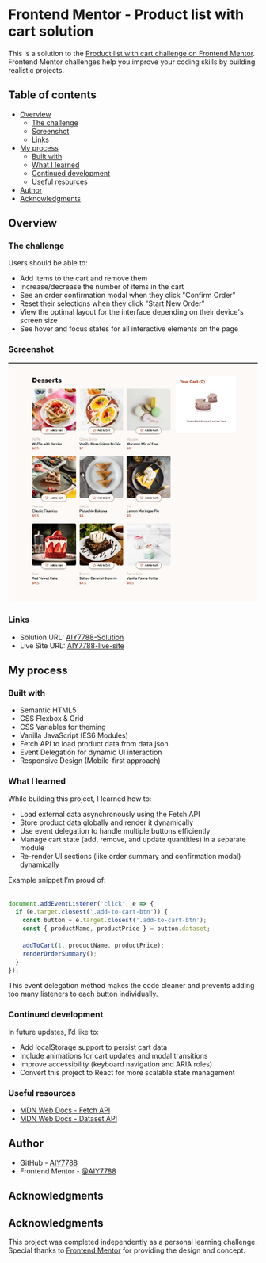 # Frontend Mentor - Product list with cart solution

This is a solution to the [Product list with cart challenge on Frontend Mentor](https://www.frontendmentor.io/challenges/product-list-with-cart-5MmqLVAp_d). Frontend Mentor challenges help you improve your coding skills by building realistic projects. 

## Table of contents

- [Overview](#overview)
  - [The challenge](#the-challenge)
  - [Screenshot](#screenshot)
  - [Links](#links)
- [My process](#my-process)
  - [Built with](#built-with)
  - [What I learned](#what-i-learned)
  - [Continued development](#continued-development)
  - [Useful resources](#useful-resources)
- [Author](#author)
- [Acknowledgments](#acknowledgments)

## Overview

### The challenge

Users should be able to:

- Add items to the cart and remove them
- Increase/decrease the number of items in the cart
- See an order confirmation modal when they click "Confirm Order"
- Reset their selections when they click "Start New Order"
- View the optimal layout for the interface depending on their device's screen size
- See hover and focus states for all interactive elements on the page

### Screenshot

![](assets/images/screenshot.jpg)

### Links

- Solution URL: [ AIY7788-Solution](https://github.com/AIY7788/product-list-with-cart)
- Live Site URL: [AIY7788-live-site](https://aiy7788.github.io/product-list-with-cart/)

## My process

### Built with

- Semantic HTML5
- CSS Flexbox & Grid
- CSS Variables for theming
- Vanilla JavaScript (ES6 Modules)
- Fetch API to load product data from data.json
- Event Delegation for dynamic UI interaction
- Responsive Design (Mobile-first approach)

### What I learned

While building this project, I learned how to:

- Load external data asynchronously using the Fetch API
- Store product data globally and render it dynamically
- Use event delegation to handle multiple buttons efficiently
- Manage cart state (add, remove, and update quantities) in a separate module
- Re-render UI sections (like order summary and confirmation modal) dynamically

Example snippet I’m proud of:

```js

document.addEventListener('click', e => {
  if (e.target.closest('.add-to-cart-btn')) {
    const button = e.target.closest('.add-to-cart-btn');
    const { productName, productPrice } = button.dataset;

    addToCart(1, productName, productPrice);
    renderOrderSummary();
  }
});

```
This event delegation method makes the code cleaner and prevents adding too many listeners to each button individually.

### Continued development

In future updates, I’d like to:

- Add localStorage support to persist cart data
- Include animations for cart updates and modal transitions
- Improve accessibility (keyboard navigation and ARIA roles)
- Convert this project to React for more scalable state management

### Useful resources

- [MDN Web Docs - Fetch API](https://developer.mozilla.org/en-US/docs/Web/API/Fetch_API) 
- [MDN Web Docs - Dataset API](https://developer.mozilla.org/en-US/docs/Web/API/HTMLElement/dataset)

## Author

- GitHub - [AIY7788](https://github.com/AIY7788)
- Frontend Mentor - [@AIY7788](https://www.frontendmentor.io/profile/AIY7788)

## Acknowledgments

## Acknowledgments

This project was completed independently as a personal learning challenge.  
Special thanks to [Frontend Mentor](https://www.frontendmentor.io/) for providing the design and concept.